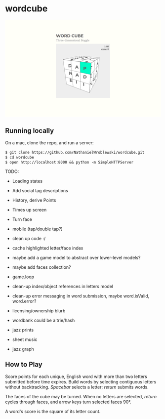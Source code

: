 wordcube
===

![Screenshot](https://raw.githubusercontent.com/NathanielWroblewski/wordcube/master/public/images/screenshot.png)

Running locally
---

On a mac, clone the repo, and run a server:

```
$ git clone https://github.com/NathanielWroblewski/wordcube.git
$ cd wordcube
$ open http://localhost:8000 && python -m SimpleHTTPServer
```

TODO:
  - Loading states
  - Add social tag descriptions
  - History, derive Points
  - Times up screen
  - Turn face
  - mobile (tap/double tap?)
  - clean up code :/
  - cache highlighted letter/face index
  - maybe add a game model to abstract over lower-level models?
  - maybe add faces collection?
  - game.loop
  - clean-up index/object references in letters model
  - clean-up error messaging in word submission, maybe word.isValid, word.error?
  - licensing/ownership blurb
  - wordbank could be a trie/hash

  - jazz prints
  - sheet music
  - jazz graph

How to Play
---

Score points for each unique, English word with more than two letters submitted
before time expires.  Build words by selecting contiguous letters without
backtracking.  _Spacebar_ selects a letter; _return_ submits words.

The faces of the cube may be turned.  When no letters are selected,
_return_ cycles through faces, and arrow keys turn
selected faces 90°.

A word's score is the square of its letter count.
